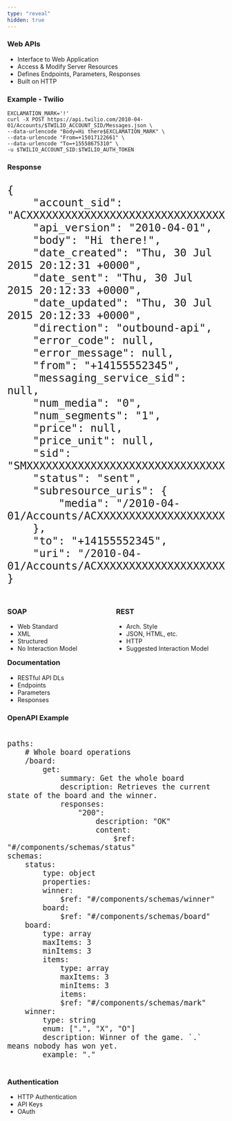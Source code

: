 ```yaml
---
type: "reveal"
hidden: true
---
```


<section>
    <h3>Web APIs</h3>
    <ul>
        <li>Interface to Web Application</li>
        <li>Access & Modify Server Resources</li>
        <li>Defines Endpoints, Parameters, Responses</li>
        <li>Built on HTTP</li>
    </ul>
</section>
<section>
    <h3>Example - Twilio</h3>
    <pre class=""><code class="sh">EXCLAMATION_MARK='!'
curl -X POST https://api.twilio.com/2010-04-01/Accounts/$TWILIO_ACCOUNT_SID/Messages.json \
--data-urlencode "Body=Hi there$EXCLAMATION_MARK" \
--data-urlencode "From=+15017122661" \
--data-urlencode "To=+15558675310" \
-u $TWILIO_ACCOUNT_SID:$TWILIO_AUTH_TOKEN</code></pre>
</section>
<section>
    <h3>Response</h3>
    <pre class="stretch" style="font-size: 29px"><code class="js">{
    "account_sid": "ACXXXXXXXXXXXXXXXXXXXXXXXXXXXXXXXX",
    "api_version": "2010-04-01",
    "body": "Hi there!",
    "date_created": "Thu, 30 Jul 2015 20:12:31 +0000",
    "date_sent": "Thu, 30 Jul 2015 20:12:33 +0000",
    "date_updated": "Thu, 30 Jul 2015 20:12:33 +0000",
    "direction": "outbound-api",
    "error_code": null,
    "error_message": null,
    "from": "+14155552345",
    "messaging_service_sid": null,
    "num_media": "0",
    "num_segments": "1",
    "price": null,
    "price_unit": null,
    "sid": "SMXXXXXXXXXXXXXXXXXXXXXXXXXXXXXXXX",
    "status": "sent",
    "subresource_uris": {
        "media": "/2010-04-01/Accounts/ACXXXXXXXXXXXXXXXXXXXXXXXXXXXXXXXX/Messages/SMXXXXXXXXXXXXXXXXXXXXXXXXXXXXXXXX/Media.json"
    },
    "to": "+14155552345",
    "uri": "/2010-04-01/Accounts/ACXXXXXXXXXXXXXXXXXXXXXXXXXXXXXXXX/Messages/SMXXXXXXXXXXXXXXXXXXXXXXXXXXXXXXXX.json"
}</code></pre>
</section>
<section>
    <div style="float: right; width: 50%">
        <h3>REST</h3>
        <ul>
            <li>Arch. Style</li>
            <li>JSON, HTML, etc.</li>
            <li>HTTP</li>
            <li>Suggested Interaction Model</li>
        </ul>
    </div>
    <div style="float: left; width: 50%">
        <h3>SOAP</h3>
        <ul>
            <li>Web Standard</li>
            <li>XML</li>
            <li>Structured</li>
            <li>No Interaction Model</li>
        </ul>
    </div>
</section>
<section>
    <h3>Documentation</h3>
    <ul>
        <li>RESTful API DLs</li>
        <li>Endpoints</li>
        <li>Parameters</li>
        <li>Responses</li>
    </ul>
</section>
<section>
    <h3>OpenAPI Example</h3>
    <pre class="stretch" style="font-size: 20px"><code class="yaml">
paths:
    # Whole board operations
    /board:
        get:
            summary: Get the whole board
            description: Retrieves the current state of the board and the winner.
            responses:
                "200":
                    description: "OK"
                    content:
                        $ref: "#/components/schemas/status"
schemas:
    status:
        type: object
        properties:
        winner:
            $ref: "#/components/schemas/winner"
        board:
            $ref: "#/components/schemas/board"
    board:
        type: array
        maxItems: 3
        minItems: 3
        items:
            type: array
            maxItems: 3
            minItems: 3
            items:
            $ref: "#/components/schemas/mark"
    winner:
        type: string
        enum: [".", "X", "O"]
        description: Winner of the game. `.` means nobody has won yet.
        example: "."
    </code></pre>
</section>
<section>
    <h3>Authentication</h3>
    <ul>
        <li>HTTP Authentication</li>
        <li>API Keys</li>
        <li>OAuth</li>
    </ul>
</section>